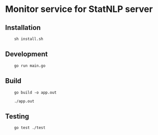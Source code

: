 # Monitor service for StatNLP server

## Installation

        sh install.sh

## Development

        go run main.go    

## Build

        go build -o app.out

        ./app.out

## Testing

        go test ./test

